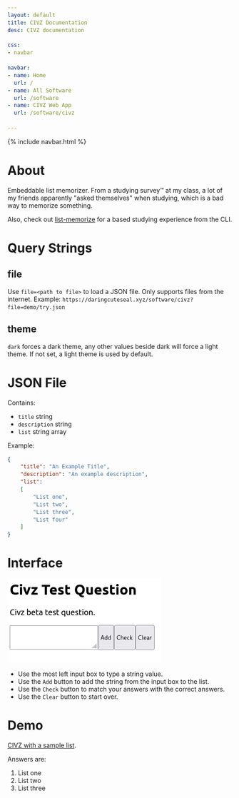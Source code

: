 ```yaml
---
layout: default
title: CIVZ Documentation
desc: CIVZ documentation

css:
- navbar

navbar:
- name: Home
  url: /
- name: All Software
  url: /software
- name: CIVZ Web App
  url: /software/civz

---
```

{% include navbar.html %}

# About
Embeddable list memorizer.
From a studying survey™ at my class, a lot of my friends apparently "asked themselves" when studying, which is a bad way to memorize something.

Also, check out [list-memorize](https://raw.githubusercontent.com/DaringCuteSeal/shell-scripts/main/list-memorize) for a based studying experience from the CLI.

# Query Strings
## file
Use `file=<path to file>` to load a JSON file. Only supports files from the internet.
Example: `https://daringcuteseal.xyz/software/civz?file=demo/try.json`

## theme
`dark` forces a dark theme, any other values beside dark will force a light theme. If not set, a light theme is used by default.

# JSON File
Contains:
- `title` string
- `description` string
- `list` string array

Example:
```json
{
    "title": "An Example Title",
    "description": "An example description",
    "list":
    [
        "List one",
        "List two",
        "List three",
        "List four"
    ]
}
```
# Interface
![civz-interface](civz-interface.png)

- Use the most left input box to type a string value.
- Use the `Add` button to add the string from the input box to the list.
- Use the `Check` button to match your answers with the correct answers.
- Use the `Clear` button to start over.

# Demo
[CIVZ with a sample list](/software/civz?file=demo/try.json).

Answers are:
1. List one
2. List two
3. List three
